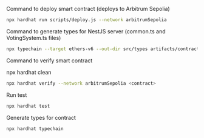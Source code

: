 Command to deploy smart contract (deploys to Arbitrum Sepolia)

```bash
npx hardhat run scripts/deploy.js --network arbitrumSepolia
```

Command to generate types for NestJS server (common.ts and VotingSystem.ts files)

```bash
npx typechain --target ethers-v6 --out-dir src/types artifacts/contracts/VotingSystem.sol/VotingSystem.json 
```

Command to verify smart contract

npx hardhat clean
```bash
npx hardhat verify --network arbitrumSepolia <contract>
```

Run test

```bash
npx hardhat test
```

Generate types for contract

```bash
npx hardhat typechain
```
